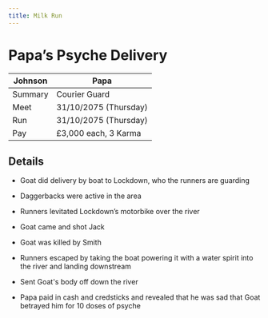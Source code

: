 ```yaml
---
title: Milk Run
---
```


# Papa’s Psyche Delivery

| Johnson | Papa                  |
| ------- | --------------------- |
| Summary | Courier Guard         |
| Meet    | 31/10/2075 (Thursday) |
| Run     | 31/10/2075 (Thursday) |
| Pay     | £3,000 each, 3 Karma  |

## Details
- Goat did delivery by boat to Lockdown, who the runners are guarding
- Daggerbacks were active in the area
- Runners levitated Lockdown’s motorbike over the river
- Goat came and shot Jack
- Goat was killed by Smith
- Runners escaped by taking the boat powering it with a water spirit into the river and landing downstream
- Sent Goat's body off down the river

- Papa paid in cash and credsticks and revealed that he was sad that Goat betrayed him for 10 doses of psyche
